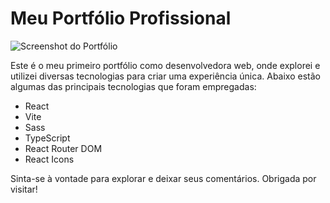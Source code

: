 # Meu Portfólio Profissional

![Screenshot do Portfólio](https://github.com/jessica-sobreira/portfolio-dev/assets/117686537/4fb389f2-fcab-49f3-b06d-78e4cf15c8b4)

Este é o meu primeiro portfólio como desenvolvedora web, onde explorei e utilizei diversas tecnologias para criar uma experiência única. Abaixo estão algumas das principais tecnologias que foram empregadas:

- React
- Vite
- Sass
- TypeScript
- React Router DOM
- React Icons

Sinta-se à vontade para explorar e deixar seus comentários. Obrigada por visitar!
